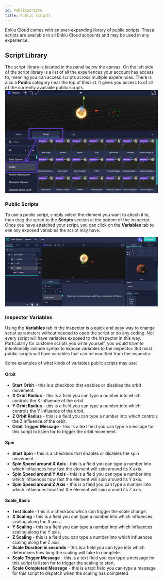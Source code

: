 ```yaml
---
id: PublicScripts
title: Public Scripts
---
```



Enklu Cloud comes with an ever-expanding library of public scripts. These scripts are available to all Enklu Cloud accounts and may be used in any experience.

## Script Library

The script library is located in the panel below the canvas. On the left side of the script library is a list of all the experiences your account has access to, meaning you can access scripts across multiple expereinces. There is also a **Public** category near the top of this list.  It gives you access to of all of the currently available public scripts.
![Public script library](/img/product/editor/public_scripts/PublicScripts_ScriptLibrary.png) 

### Public Scripts

To use a public script, simply select the element you want to attach it to, then drag the script to the **Scripts** section at the bottom of the inspector.  Once you have attatched your script, you can click on the **Variables** tab to see any exposed variables the script may have.

![Drag public orbit script onto planet to make it orbit.](/img/product/editor/public_scripts/PublicScripts_OrbitScript.gif)

### Inspector Variables

Using the **Variables** tab in the inspector is a quick and easy way to change script parameters without needed to open the script or do any coding.  Not every script will have variables exposed to the inspector in this way.  Particularly for custome scripts you write yourself, you would have to intentionally include syntax to expose variables to the inspector.  But most public scripts will have variables that can be modified from the inspector.

Some examples of what kinds of variables public scripts may use:

#### Orbit

- **Start Orbit** - this is a checkbox that enables or disables the orbit movement.
- **X Orbit Radius** - this is a field you can type a number into which controls the X influence of the orbit.
- **Y Orbit Radius** - this is a field you can type a number into which controls the Y influence of the orbit.
- **Z Orbit Radius** - this is a field you can type a number into which controls the Z influence of the orbit.
- **Orbit Trigger Message** - this is a text field you can type a message for this script to listen for to trigger the orbit movement.

#### Spin

- **Start Spin** - this is a checkbox that enables or disables the spin movement.
- **Spin Speed around X Axis** - this is a field you can type a number into which influences how fast the element will spin around its X axis.
- **Spin Speed around Y Axis** - this is a field you can type a number into which influences how fast the element will spin around its Y axis.
- **Spin Speed around Z Axis** - this is a field you can type a number into which influences how fast the element will spin around its Z axis.

#### Scale_Basic

- **Test Scale** - this is a checkbox which can trigger the scale change.
- **X Scaling** - this is a field you can type a number into which influences scaling along the X axis.
- **Y Scaling** - this is a field you can type a number into which influences scaling along the Y axis.
- **Z Scaling** - this is a field you can type a number into which influences scaling along the Z axis.
- **Scale Duration in seconds** - this is a field you can type into which determines how long the scaling will take to complete.
- **Scale Trigger Message** - this is a text field you can type a message for this script to listen for to trigger the scaling to start.
- **Scale Completed Message** - this is a text field you can type a message for this script to dispatch when the scaling has completed.
